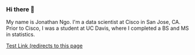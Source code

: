 ### Hi there 👋

My name is Jonathan Ngo. I'm a data scientist at Cisco in San Jose, CA. Prior to Cisco, I was a student at UC Davis, where I completed a BS and MS in statistics.

[Test Link (redirects to this page](github.com/jdngo)

<!--
**jdngo/jdngo** is a ✨ _special_ ✨ repository because its `README.md` (this file) appears on your GitHub profile.

Here are some ideas to get you started:

- 🔭 I’m currently working on ...
- 🌱 I’m currently learning ...
- 👯 I’m looking to collaborate on ...
- 🤔 I’m looking for help with ...
- 💬 Ask me about ...
- 📫 How to reach me: ...
- 😄 Pronouns: ...
- ⚡ Fun fact: ...
-->
